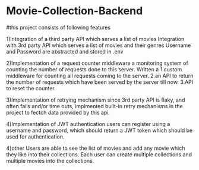 # Movie-Collection-Backend

#this project consists of following features


1)Integration of a third party API which serves a list of movies
    Integration with 3rd party API which serves a list of movies and their genres
    Username and Password are abstracted and stored in .env
    
2)Implementation of a request counter middleware
    a monitoring system of counting the number of requests done to this server. Written a 
    1.custom middleware for counting all requests coming to the server.
    2.an API to return the number of requests which have been served by the server till now. 
    3.API to reset the counter.


3)Implementation of retrying mechanism
    since 3rd party API is flaky, and often fails and/or time outs,
    implmented built-in retry mechanisms in the project to fectch data provided by this api.
    
4)Implementation of JWT authentication
     users can register using a username and password, which should return a JWT token which should be used for authentication.

4)other
    Users are able to see the list of movies and add any movie which they like into their collections.
    Each user can create multiple collections and multiple movies into the collections.
